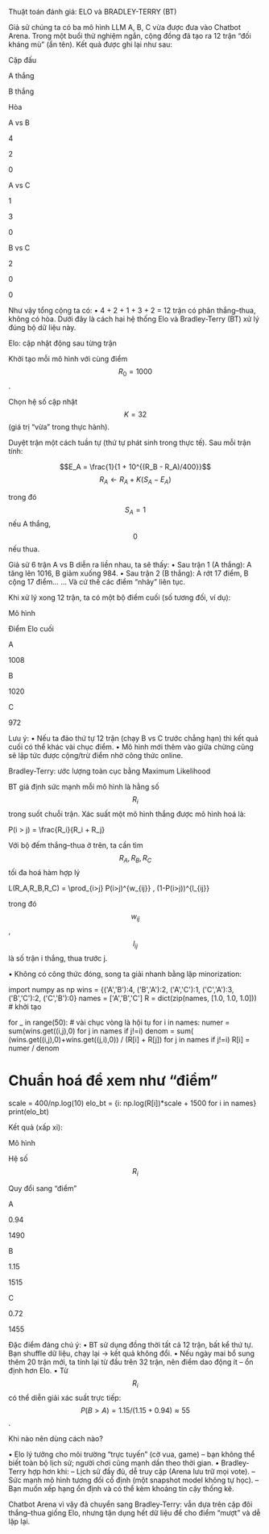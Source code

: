 Thuật toán đánh giá: ELO và BRADLEY-TERRY (BT)

Giả sử chúng ta có ba mô hình LLM A, B, C vừa được đưa vào Chatbot Arena. Trong một buổi thử nghiệm ngắn, cộng đồng đã tạo ra 12 trận “đối kháng mù” (ẩn tên). Kết quả được ghi lại như sau:

Cặp đấu

A thắng

B thắng

Hòa

A vs B

4

2

0

A vs C

1

3

0

B vs C

2

0

0

Như vậy tổng cộng ta có:
• 4 + 2 + 1 + 3 + 2 = 12 trận có phân thắng–thua, không có hòa.
Dưới đây là cách hai hệ thống Elo và Bradley-Terry (BT) xử lý đúng bộ dữ liệu này.

Elo: cập nhật động sau từng trận

Khởi tạo mỗi mô hình với cùng điểm $$R_0 = 1000$$.

Chọn hệ số cập nhật $$K = 32$$ (giá trị “vừa” trong thực hành).

Duyệt trận một cách tuần tự (thứ tự phát sinh trong thực tế). Sau mỗi trận tính:

$$E_A = \frac{1}{1 + 10^{(R_B - R_A)/400}}$$
$$R_A \leftarrow R_A + K (S_A - E_A)$$

trong đó $$S_A = 1$$ nếu A thắng, $$0$$ nếu thua.

Giả sử 6 trận A vs B diễn ra liền nhau, ta sẽ thấy: • Sau trận 1 (A thắng): A tăng lên 1016, B giảm xuống 984.
• Sau trận 2 (B thắng): A rớt 17 điểm, B cộng 17 điểm…
… Và cứ thế các điểm “nhảy” liên tục.

Khi xử lý xong 12 trận, ta có một bộ điểm cuối (số tương đối, ví dụ):

Mô hình

Điểm Elo cuối

A

1008

B

1020

C

972

Lưu ý:
• Nếu ta đảo thứ tự 12 trận (chạy B vs C trước chẳng hạn) thì kết quả cuối có thể khác vài chục điểm.
• Mô hình mới thêm vào giữa chừng cũng sẽ lập tức được cộng/trừ điểm nhờ công thức online.

Bradley-Terry: ước lượng toàn cục bằng Maximum Likelihood

BT giả định sức mạnh mỗi mô hình là hằng số $$R_i$$ trong suốt chuỗi trận. Xác suất một mô hình thắng được mô hình hoá là:

P(i > j) = \frac{R_i}{R_i + R_j}

Với bộ đếm thắng–thua ở trên, ta cần tìm $$R_A, R_B, R_C$$ tối đa hoá hàm hợp lý

L(R_A,R_B,R_C) = \prod_{i>j} P(i>j)^{w_{ij}} \, (1-P(i>j))^{l_{ij}}

trong đó $$w_{ij}$$, $$l_{ij}$$ là số trận i thắng, thua trước j.

• Không có công thức đóng, song ta giải nhanh bằng lặp minorization:

import numpy as np
wins = {('A','B'):4, ('B','A'):2,
        ('A','C'):1, ('C','A'):3,
        ('B','C'):2, ('C','B'):0}
names = ['A','B','C']
R = dict(zip(names, [1.0, 1.0, 1.0]))  # khởi tạo

for _ in range(50):                    # vài chục vòng là hội tụ
    for i in names:
        numer = sum(wins.get((i,j),0) for j in names if j!=i)
        denom = sum(
            (wins.get((i,j),0)+wins.get((j,i),0)) /
            (R[i] + R[j]) for j in names if j!=i)
        R[i] = numer / denom
# Chuẩn hoá để xem như “điểm”
scale = 400/np.log(10)
elo_bt = {i: np.log(R[i])*scale + 1500 for i in names}
print(elo_bt)

Kết quả (xấp xỉ):

Mô hình

Hệ số $$R_i$$

Quy đổi sang “điểm”

A

0.94

1490

B

1.15

1515

C

0.72

1455

Đặc điểm đáng chú ý:
• BT sử dụng đồng thời tất cả 12 trận, bất kể thứ tự. Bạn shuffle dữ liệu, chạy lại → kết quả không đổi.
• Nếu ngày mai bổ sung thêm 20 trận mới, ta tính lại từ đầu trên 32 trận, nên điểm dao động ít – ổn định hơn Elo.
• Từ $$R_i$$ có thể diễn giải xác suất trực tiếp: $$P(B > A) = 1.15/(1.15+0.94) ≈ 55%$$.

Khi nào nên dùng cách nào?

• Elo lý tưởng cho môi trường “trực tuyến” (cờ vua, game) – bạn không thể biết toàn bộ lịch sử; người chơi cũng mạnh dần theo thời gian.
• Bradley-Terry hợp hơn khi:
– Lịch sử đầy đủ, dễ truy cập (Arena lưu trữ mọi vote).
– Sức mạnh mô hình tương đối cố định (một snapshot model không tự học).
– Bạn muốn xếp hạng ổn định và có thể kèm khoảng tin cậy thống kê.

Chatbot Arena vì vậy đã chuyển sang Bradley-Terry: vẫn dựa trên cặp đôi thắng–thua giống Elo, nhưng tận dụng hết dữ liệu để cho điểm “mượt” và dễ lặp lại.